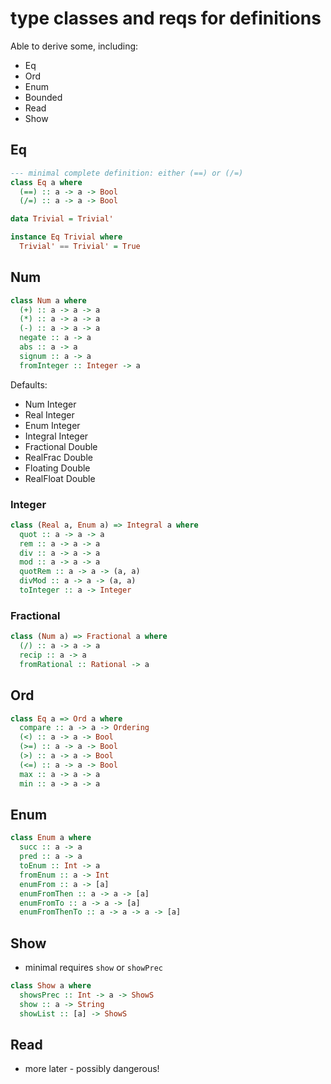 # type classes and reqs for definitions

Able to derive some, including:

- Eq
- Ord
- Enum
- Bounded
- Read
- Show

## Eq

```haskell
--- minimal complete definition: either (==) or (/=)
class Eq a where
  (==) :: a -> a -> Bool
  (/=) :: a -> a -> Bool

data Trivial = Trivial'

instance Eq Trivial where
  Trivial' == Trivial' = True
```

## Num

```haskell
class Num a where
  (+) :: a -> a -> a
  (*) :: a -> a -> a
  (-) :: a -> a -> a
  negate :: a -> a
  abs :: a -> a
  signum :: a -> a
  fromInteger :: Integer -> a
```

Defaults:
- Num Integer
- Real Integer
- Enum Integer
- Integral Integer
- Fractional Double
- RealFrac Double
- Floating Double
- RealFloat Double

### Integer

```haskell
class (Real a, Enum a) => Integral a where
  quot :: a -> a -> a
  rem :: a -> a -> a
  div :: a -> a -> a
  mod :: a -> a -> a
  quotRem :: a -> a -> (a, a)
  divMod :: a -> a -> (a, a)
  toInteger :: a -> Integer
```

### Fractional

```haskell
class (Num a) => Fractional a where
  (/) :: a -> a -> a
  recip :: a -> a
  fromRational :: Rational -> a
```

## Ord

```haskell
class Eq a => Ord a where
  compare :: a -> a -> Ordering
  (<) :: a -> a -> Bool
  (>=) :: a -> a -> Bool
  (>) :: a -> a -> Bool
  (<=) :: a -> a -> Bool
  max :: a -> a -> a
  min :: a -> a -> a
```

## Enum

```haskell
class Enum a where
  succ :: a -> a
  pred :: a -> a
  toEnum :: Int -> a
  fromEnum :: a -> Int
  enumFrom :: a -> [a]
  enumFromThen :: a -> a -> [a]
  enumFromTo :: a -> a -> [a]
  enumFromThenTo :: a -> a -> a -> [a]
```

## Show

- minimal requires `show` or `showPrec`

```haskell
class Show a where
  showsPrec :: Int -> a -> ShowS
  show :: a -> String
  showList :: [a] -> ShowS
```

## Read

- more later - possibly dangerous!

```haskell
```
